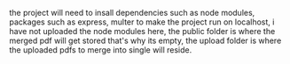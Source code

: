 the project will need to insall dependencies such as node modules, packages such as express, multer to make the project run on localhost,
i have not uploaded the node modules here,
the public folder is where the merged pdf will get stored that's why its empty,
the upload folder is where the uploaded pdfs to merge into single will reside.
